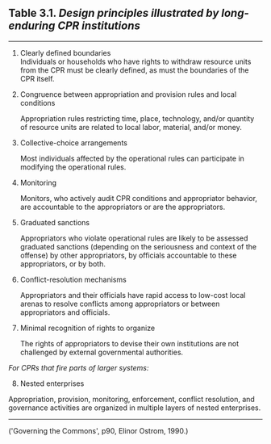## Table 3.1. _Design principles illustrated by long-enduring CPR institutions_

------

1. Clearly defined boundaries  
	Individuals or households who have rights to withdraw resource units from the CPR must be clearly defined, as must the boundaries of the CPR itself.
	
2. Congruence between appropriation and provision rules and local conditions  

	Appropriation rules restricting time, place, technology, and/or quantity of resource units are related to local labor, material, and/or money.
	
3. Collective-choice arrangements

	Most individuals affected by the operational rules can participate in modifying the operational rules.
	
4. Monitoring

	Monitors, who actively audit CPR conditions and appropriator behavior, are accountable to the appropriators or are the appropriators.
	
5. Graduated sanctions

	Appropriators who violate operational rules are likely to be assessed graduated sanctions (depending on the seriousness and context of the offense) by other appropriators, by officials accountable to these appropriators, or by both.
	
6. Conflict-resolution mechanisms

	Appropriators and their officials have rapid access to low-cost local arenas to resolve conflicts among appropriators or between appropriators and officials.
	
7. Minimal recognition of rights to organize

	The rights of appropriators to devise their own institutions are not challenged by external governmental authorities.

_For CPRs that fire parts of larger systems:_

8. Nested enterprises

Appropriation, provision, monitoring, enforcement, conflict resolution, and governance activities are organized in multiple layers of nested enterprises.

------

('Governing the Commons', p90, Elinor Ostrom, 1990.)
